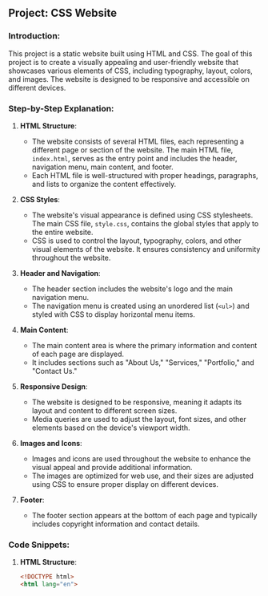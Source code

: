  ## Project: CSS Website

### Introduction:
This project is a static website built using HTML and CSS. The goal of this project is to create a visually appealing and user-friendly website that showcases various elements of CSS, including typography, layout, colors, and images. The website is designed to be responsive and accessible on different devices.

### Step-by-Step Explanation:

1. **HTML Structure**:
   - The website consists of several HTML files, each representing a different page or section of the website. The main HTML file, `index.html`, serves as the entry point and includes the header, navigation menu, main content, and footer.
   - Each HTML file is well-structured with proper headings, paragraphs, and lists to organize the content effectively.

2. **CSS Styles**:
   - The website's visual appearance is defined using CSS stylesheets. The main CSS file, `style.css`, contains the global styles that apply to the entire website.
   - CSS is used to control the layout, typography, colors, and other visual elements of the website. It ensures consistency and uniformity throughout the website.

3. **Header and Navigation**:
   - The header section includes the website's logo and the main navigation menu.
   - The navigation menu is created using an unordered list (`<ul>`) and styled with CSS to display horizontal menu items.

4. **Main Content**:
   - The main content area is where the primary information and content of each page are displayed.
   - It includes sections such as "About Us," "Services," "Portfolio," and "Contact Us."

5. **Responsive Design**:
   - The website is designed to be responsive, meaning it adapts its layout and content to different screen sizes.
   - Media queries are used to adjust the layout, font sizes, and other elements based on the device's viewport width.

6. **Images and Icons**:
   - Images and icons are used throughout the website to enhance the visual appeal and provide additional information.
   - The images are optimized for web use, and their sizes are adjusted using CSS to ensure proper display on different devices.

7. **Footer**:
   - The footer section appears at the bottom of each page and typically includes copyright information and contact details.

### Code Snippets:

1. **HTML Structure**:
   ```html
   <!DOCTYPE html>
   <html lang="en">
   
